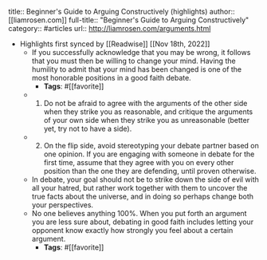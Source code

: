 title:: Beginner's Guide to Arguing Constructively (highlights)
author:: [[liamrosen.com]]
full-title:: "Beginner's Guide to Arguing Constructively"
category:: #articles
url:: http://liamrosen.com/arguments.html

- Highlights first synced by [[Readwise]] [[Nov 18th, 2022]]
	- If you successfully acknowledge that you may be wrong, it follows that you must then be willing to change your mind. Having the humility to admit that your mind has been changed is one of the most honorable positions in a good faith debate.
		- **Tags**: #[[favorite]]
	- 1. Do not be afraid to agree with the arguments of the other side when they strike you as reasonable, and critique the arguments of your own side when they strike you as unreasonable (better yet, try not to have a side).
	- 2. On the flip side, avoid stereotyping your debate partner based on one opinion. If you are engaging with someone in debate for the first time, assume that they agree with you on every other position than the one they are defending, until proven otherwise.
	- In debate, your goal should not be to strike down the side of evil with all your hatred, but rather work together with them to uncover the true facts about the universe, and in doing so perhaps change both your perspectives.
	- No one believes anything 100%. When you put forth an argument you are less sure about, debating in good faith includes letting your opponent know exactly how strongly you feel about a certain argument.
		- **Tags**: #[[favorite]]